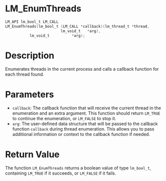 # LM_EnumThreads

```c
LM_API lm_bool_t LM_CALL
LM_EnumThreads(lm_bool_t (LM_CALL *callback)(lm_thread_t *thread,
					     lm_void_t   *arg),
	       lm_void_t          *arg);
```

# Description
Enumerates threads in the current process and calls a callback
function for each thread found.

# Parameters
 - `callback`: The callback function that will receive the current
thread in the enumeration and an extra argument. This function
should return `LM_TRUE` to continue the enumeration, or `LM_FALSE`
to stop it.
 - `arg`: The user-defined data structure that will be passed to
the callback function `callback` during thread enumeration. This
allows you to pass additional information or context to the
callback function if needed.

# Return Value
The function `LM_EnumThreads` returns a boolean value of
type `lm_bool_t`, containing `LM_TRUE` if it succeeds, or
`LM_FALSE` if it fails.
